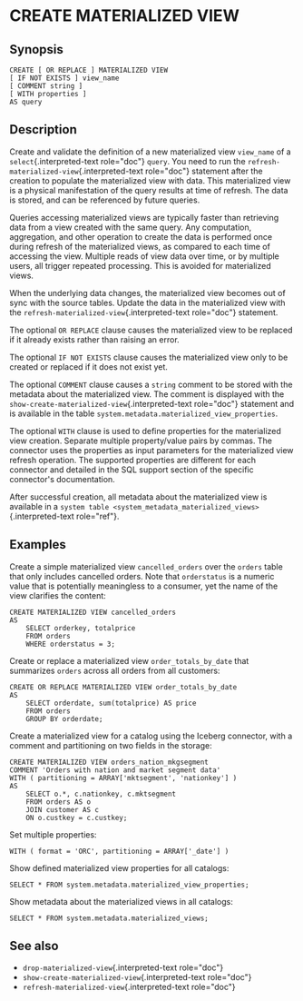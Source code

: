 # CREATE MATERIALIZED VIEW

## Synopsis

``` text
CREATE [ OR REPLACE ] MATERIALIZED VIEW
[ IF NOT EXISTS ] view_name
[ COMMENT string ]
[ WITH properties ]
AS query
```

## Description

Create and validate the definition of a new materialized view
`view_name` of a `select`{.interpreted-text role="doc"} `query`. You
need to run the `refresh-materialized-view`{.interpreted-text
role="doc"} statement after the creation to populate the materialized
view with data. This materialized view is a physical manifestation of
the query results at time of refresh. The data is stored, and can be
referenced by future queries.

Queries accessing materialized views are typically faster than
retrieving data from a view created with the same query. Any
computation, aggregation, and other operation to create the data is
performed once during refresh of the materialized views, as compared to
each time of accessing the view. Multiple reads of view data over time,
or by multiple users, all trigger repeated processing. This is avoided
for materialized views.

When the underlying data changes, the materialized view becomes out of
sync with the source tables. Update the data in the materialized view
with the `refresh-materialized-view`{.interpreted-text role="doc"}
statement.

The optional `OR REPLACE` clause causes the materialized view to be
replaced if it already exists rather than raising an error.

The optional `IF NOT EXISTS` clause causes the materialized view only to
be created or replaced if it does not exist yet.

The optional `COMMENT` clause causes a `string` comment to be stored
with the metadata about the materialized view. The comment is displayed
with the `show-create-materialized-view`{.interpreted-text role="doc"}
statement and is available in the table
`system.metadata.materialized_view_properties`.

The optional `WITH` clause is used to define properties for the
materialized view creation. Separate multiple property/value pairs by
commas. The connector uses the properties as input parameters for the
materialized view refresh operation. The supported properties are
different for each connector and detailed in the SQL support section of
the specific connector\'s documentation.

After successful creation, all metadata about the materialized view is
available in a
`system table <system_metadata_materialized_views>`{.interpreted-text
role="ref"}.

## Examples

Create a simple materialized view `cancelled_orders` over the `orders`
table that only includes cancelled orders. Note that `orderstatus` is a
numeric value that is potentially meaningless to a consumer, yet the
name of the view clarifies the content:

    CREATE MATERIALIZED VIEW cancelled_orders
    AS
        SELECT orderkey, totalprice
        FROM orders
        WHERE orderstatus = 3;

Create or replace a materialized view `order_totals_by_date` that
summarizes `orders` across all orders from all customers:

    CREATE OR REPLACE MATERIALIZED VIEW order_totals_by_date
    AS
        SELECT orderdate, sum(totalprice) AS price
        FROM orders
        GROUP BY orderdate;

Create a materialized view for a catalog using the Iceberg connector,
with a comment and partitioning on two fields in the storage:

    CREATE MATERIALIZED VIEW orders_nation_mkgsegment
    COMMENT 'Orders with nation and market segment data'
    WITH ( partitioning = ARRAY['mktsegment', 'nationkey'] )
    AS
        SELECT o.*, c.nationkey, c.mktsegment
        FROM orders AS o
        JOIN customer AS c
        ON o.custkey = c.custkey;

Set multiple properties:

    WITH ( format = 'ORC', partitioning = ARRAY['_date'] )

Show defined materialized view properties for all catalogs:

    SELECT * FROM system.metadata.materialized_view_properties;

Show metadata about the materialized views in all catalogs:

    SELECT * FROM system.metadata.materialized_views;

## See also

-   `drop-materialized-view`{.interpreted-text role="doc"}
-   `show-create-materialized-view`{.interpreted-text role="doc"}
-   `refresh-materialized-view`{.interpreted-text role="doc"}
